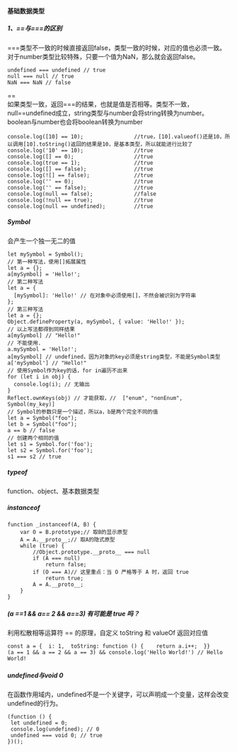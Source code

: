 #### 基础数据类型
##### 1、==与===的区别
===类型不一致的时候直接返回false，类型一致的时候，对应的值也必须一致。对于number类型比较特殊，只要一个值为NaN，那么就会返回false。
```
undefined === undefined // true
null === null // true
NaN === NaN // false
```
== <br/>
如果类型一致，返回===的结果，也就是值是否相等。类型不一致，null==undefined成立，string类型与number会将string转换为number。boolean与number也会将boolean转换为number
```
console.log([10] == 10);                //true，[10].valueof()还是10，所以调用[10].toString()返回的结果是10，是基本类型，所以就能进行比较了
console.log('10' == 10);                //true
console.log([] == 0);                   //true
console.log(true == 1);                 //true
console.log([] == false);               //true
console.log(![] == false);              //true
console.log('' == 0);                   //true
console.log('' == false);               //true
console.log(null == false);             //false
console.log(!null == true);             //true
console.log(null == undefined);         //true
```
##### Symbol
会产生一个独一无二的值
```
let mySymbol = Symbol();
// 第一种写法，使用[]拓展属性
let a = {};
a[mySymbol] = 'Hello!'; 
// 第二种写法
let a = {
  [mySymbol]: 'Hello!' // 在对象中必须使用[]，不然会被识别为字符串
};
// 第三种写法
let a = {};
Object.defineProperty(a, mySymbol, { value: 'Hello!' });
// 以上写法都得到同样结果
a[mySymbol] // "Hello!"
// 不能使用.
a.mySymbol = 'Hello!';
a[mySymbol] // undefined，因为对象的key必须是string类型，不能是Symbol类型
a['mySymbol'] // "Hello!"
// 使用Symbol作为key的话，for in遍历不出来
for (let i in obj) {
  console.log(i); // 无输出
}
Reflect.ownKeys(obj) // 才能获取，//  ["enum", "nonEnum", Symbol(my_key)]
// Symbol的参数只是一个描述，所以a，b是两个完全不同的值
let a = Symbol("foo");
let b = Symbol("foo");
a == b // false
// 创建两个相同的值
let s1 = Symbol.for('foo');
let s2 = Symbol.for('foo');
s1 === s2 // true
```
##### typeof
function、object、基本数据类型

##### instanceof
```
function _instanceof(A, B) {
    var O = B.prototype;// 取B的显示原型
    A = A.__proto__;// 取A的隐式原型
    while (true) {
        //Object.prototype.__proto__ === null
        if (A === null)
            return false;
        if (O === A)// 这里重点：当 O 严格等于 A 时，返回 true
            return true;
        A = A.__proto__;
    }
}
```
##### (a ==1 && a== 2 && a==3) 有可能是 true 吗？
利用松散相等运算符 == 的原理，自定义 toString 和 valueOf 返回对应值
```
const a = {  i: 1,  toString: function () {    return a.i++;  }}
(a == 1 && a == 2 && a == 3) && console.log('Hello World!') // Hello World!
```
##### undefined与void 0
在函数作用域内，undefined不是一个关键字，可以声明成一个变量，这样会改变undefined的行为。
```
(function () {
 let undefined = 0;
 console.log(undefined); // 0
 undefined === void 0; // true
})();
```
